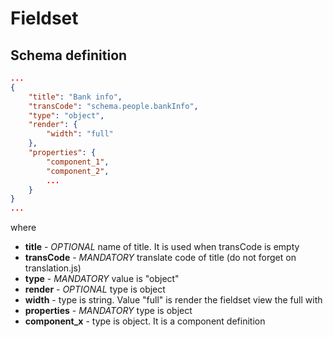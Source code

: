 # Fieldset

## Schema definition
```json
...
{
	"title": "Bank info",
	"transCode": "schema.people.bankInfo",
	"type": "object",
	"render": {
		"width": "full"
	},
	"properties": {
		"component_1",
		"component_2",
		...
	}
}
...
```

where
* **title** - *OPTIONAL* name of title. It is used when transCode is empty 
* **transCode** - *MANDATORY* translate code of title (do not forget on translation.js)
* **type** - *MANDATORY* value is "object"
* **render** - *OPTIONAL* type is object
 * **width** - type is string. Value "full" is render the fieldset view the full with
* **properties** - *MANDATORY* type is object
 * **component_x** - type is object. It is a component definition

